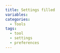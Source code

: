 ```yaml
---
title: Settings filled
variables:
categories:
  - Tools
tags:
  - tool
  - settings
  - preferences
---
```

